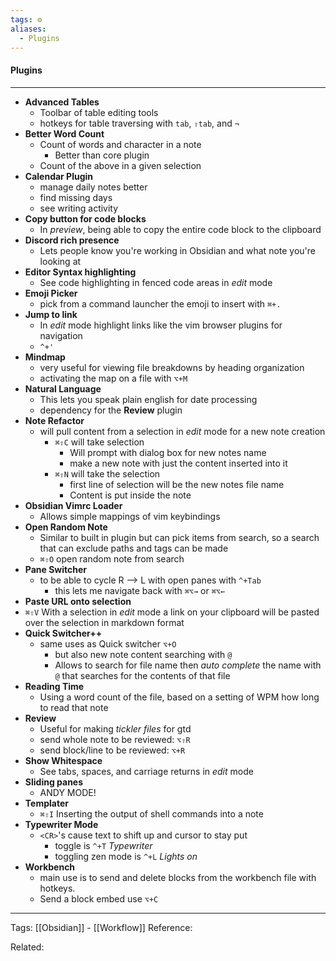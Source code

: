 ```yaml
---
tags: ⚙️
aliases: 
  - Plugins
---
```


#### Plugins

---

- **Advanced Tables**
	- Toolbar of table editing tools
	- hotkeys for table traversing with `tab`, `⇧tab`, and `¬`
- **Better Word Count**
	- Count of words and character in a note
		- Better than core plugin
	- Count of the above in a given selection
- **Calendar Plugin**
	- manage daily notes better
	- find missing days
	- see writing activity
- **Copy button for code blocks**
	- In *preview*, being able to copy the entire code block to the clipboard
- **Discord rich presence**
	- Lets people know you're working in Obsidian and what note you're looking at
- **Editor Syntax highlighting**
	- See code highlighting in fenced code areas in *edit* mode
- **Emoji Picker**
	- pick from a command launcher the emoji to insert with `⌘+.`
- **Jump to link**
	- In *edit* mode highlight links like the vim browser plugins for navigation
	- `^+'`
- **Mindmap**
	- very useful for viewing file breakdowns by heading organization
	- activating the map on a file with `⌥+M`
- **Natural Language**
	- This lets you speak plain english for date processing
	- dependency for the **Review** plugin
- **Note Refactor**
	- will pull content from a selection in *edit* mode for a new note creation
		- `⌘⇧C` will take selection 
			- Will prompt with dialog box for new notes name
			- make a new note with just the content inserted into it
		- `⌘⇧N` will take the selection
			- first line of selection will be the new notes file name
			- Content is put inside the note
- **Obsidian Vimrc Loader**
	- Allows simple mappings of vim keybindings
- **Open Random Note**
	- Similar to built in plugin but can pick items from search, so a search that can exclude paths and tags can be made
	- `⌘⇧O` open random note from search
- **Pane Switcher**
	- to be able to cycle R --> L with open panes with `^+Tab`
		- this lets me navigate back with `⌘⌥→` or `⌘⌥←`
- **Paste URL onto selection**
- `⌘⇧V` With a selection in *edit* mode a link on your clipboard will be pasted over the selection in markdown format
- **Quick Switcher++**
	- same uses as Quick switcher `⌥+O`
		- but also new note content searching with `@`
		- Allows to search for file name then *auto complete* the name with `@` that searches for the contents of that file
- **Reading Time**
	- Using a word count of the file, based on a setting of WPM how long to read that note
- **Review**
	- Useful for making *tickler files* for gtd
	- send whole note to be reviewed: `⌥⇧R`
	- send block/line to be reviewed: `⌥+R`
- **Show Whitespace**
	- See tabs, spaces, and carriage returns in *edit* mode
- **Sliding panes**
	- ANDY MODE!
- **Templater**
	- `⌘⇧I` Inserting the output of shell commands into a note 
- **Typewriter Mode**
	- `<CR>`'s cause text to shift up and cursor to stay put
		- toggle is `^+T` *Typewriter*
		- toggling zen mode is `^+L` *Lights on*
- **Workbench**
	- main use is to send and delete blocks from the workbench file with hotkeys. 
	- Send a block embed use `⌥+C`




---
Tags: 
[[Obsidian]] - [[Workflow]]
Reference:

Related:
